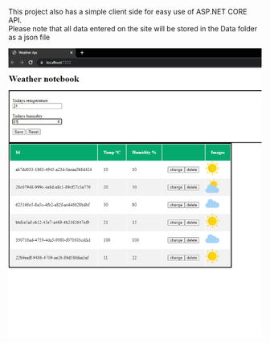 This project also has a simple client side for easy use of ASP.NET CORE API.  
Please note that all data entered on the site will be stored in the Data folder as a json file  
   
     
![Example.png](https://github.com/corsall/Minimalistic-ASP.NET-CORE-API-Weather-notebook-/blob/master/Example.png?raw=true)
